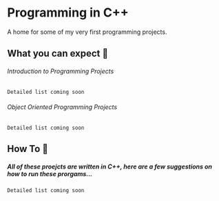 # Programming in C++

A home for some of my very first programming projects.  

## What you can expect 🤔

###### Introduction to Programming Projects 
```
Detailed list coming soon

```

###### Object Oriented Programming Projects 
```
Detailed list coming soon

```

## How To 🤖
##### All of these proejcts are written in C++, here are a few suggestions on how to run these prorgams... 
```
Detailed list coming soon

```


